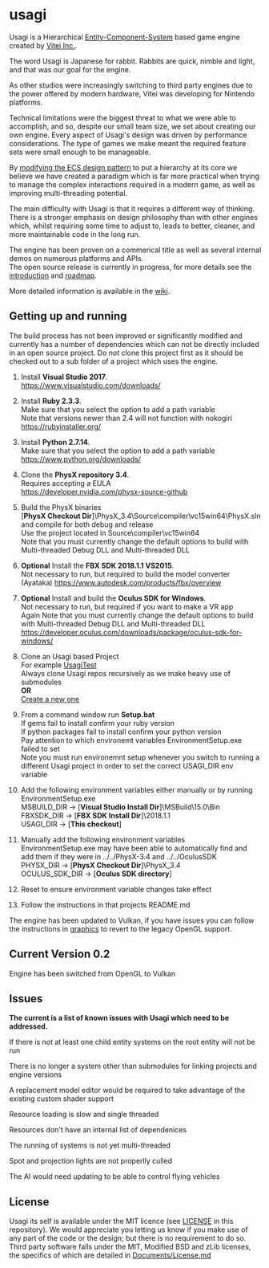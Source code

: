 usagi
=====

Usagi is a Hierarchical [Entity-Component-System](https://github.com/vitei/Usagi/wiki/Component-entity-system) based game engine created by [Vitei Inc.](http://www.vitei.com/).

The word Usagi is Japanese for rabbit. Rabbits are quick, nimble and light, and that was our goal for the engine.  

As other studios were increasingly switching to third party engines due to the power offered by modern hardware, Vitei was developing for Nintendo platforms.  

Technical limitations were the biggest threat to what we were able to accomplish, and so, despite our small team size, we set about creating our own engine. Every aspect of Usagi's design was driven by performance considerations. The type of games we make meant the required feature sets were small enough to be manageable.

By [modifying the ECS design pattern](https://github.com/vitei/Usagi/wiki/Component-entity-system-coding) to put a hierarchy at its core we believe we have created a paradigm which is far more practical when trying to manage the complex interactions required in a modern game, as well as improving multi-threading potential.  

The main difficulty with Usagi is that it requires a different way of thinking. There is a stronger emphasis on design philosophy than with other engines which, whilst requiring some time to adjust to, leads to better, cleaner, and more maintainable code in the long run.   

The engine has been proven on a commerical title as well as several internal demos on numerous platforms and APIs.  
The open source release is currently in progress, for more details see the [introduction](https://github.com/vitei/Usagi/wiki/Introduction) and [roadmap](https://github.com/vitei/Usagi/wiki/Roadmap).  

More detailed information is available in the [wiki](https://github.com/vitei/Usagi/wiki).  



Getting up and running
----------------------

The build process has not been improved or significantly modified and currently has a number of dependencies which can not be directly included in an open source project.  Do *not* clone this project first as it should be checked out to a sub folder of a project which uses the engine.

1. Install **Visual Studio 2017**.  
   https://www.visualstudio.com/downloads/

1. Install **Ruby 2.3.3**.  
   Make sure that you select the option to add a path variable  
   Note that versions newer than 2.4 will not function with nokogiri  
   https://rubyinstaller.org/

1. Install **Python 2.7.14**.  
   Make sure that you select the option to add a path variable  
   https://www.python.org/downloads/

1. Clone the **PhysX repository 3.4**.  
   Requires accepting a EULA  
   https://developer.nvidia.com/physx-source-github  

1. Build the PhysX binaries  
   [**PhysX Checkout Dir**]\PhysX_3.4\Source\compiler\vc15win64\PhysX.sln and compile for both debug and release  
   Use the project located in Source\compiler\vc15win64  
   Note that you must currently change the default options to build with Multi-threaded Debug DLL and Multi-threaded DLL

1. **Optional** Install the **FBX SDK 2018.1.1 VS2015**.  
   Not necessary to run, but required to build the model converter (Ayataka)
   https://www.autodesk.com/products/fbx/overview

1. **Optional** Install and build the **Oculus SDK for Windows**.  
   Not necessary to run, but required if you want to make a VR app  
   Again Note that you must currently change the default options to build with Multi-threaded Debug DLL and Multi-threaded DLL
   https://developer.oculus.com/downloads/package/oculus-sdk-for-windows/

1. Clone an Usagi based Project  
   For example [UsagiTest](https://github.com/vitei/UsagiTest)  
   Always clone Usagi repos recursively as we make heavy use of submodules  
   **OR**  
   [Create a new one](Creating-a-New-Project)  

1. From a command window run **Setup.bat**  
   If gems fail to install confirm your ruby version  
   If python packages fail to install confirm your python version  
   Pay attention to which environemt variables EnvironmentSetup.exe failed to set  
   Note you must run environemnt setup whenever you switch to running a different Usagi project in order to set the correct USAGI_DIR env variable  

1. Add the following environment variables either manually or by running EnvironmentSetup.exe  
   MSBUILD_DIR -> [**Visual Studio Install Dir**]\MSBuild\15.0\Bin  
   FBXSDK_DIR -> [**FBX SDK Install Dir**]\2018.1.1  
   USAGI_DIR -> [**This checkout**]  

1. Manually add the following environment variables  
   EnvironmentSetup.exe may have been able to automatically find and add them if they were in ../../PhysX-3.4 and ../../OculusSDK  
   PHYSX_DIR -> [**PhysX Checkout Dir**]\PhysX_3.4  
   OCULUS_SDK_DIR -> [**Oculus SDK directory**]  

1. Reset to ensure environment variable changes take effect  

1. Follow the instructions in that projects README.md  

The engine has been updated to Vulkan, if you have issues you can follow the instructions in [graphics](https://github.com/vitei/Usagi/wiki/Graphics) to revert to the legacy OpenGL support.  

Current Version 0.2
----------------------

Engine has been switched from OpenGL to Vulkan

Issues
----------------------

**The current is a list of known issues with Usagi which need to be addressed.**

If there is not at least one child entity systems on the root entity will not be run  

There is no longer a system other than submodules for linking projects and engine versions  

A replacement model editor would be required to take advantage of the existing custom shader support  

Resource loading is slow and single threaded  

Resources don't have an internal list of dependenices  

The running of systems is not yet multi-threaded  

Spot and projection lights are not properlly culled  

The AI would need updating to be able to control flying vehicles  


License
----------------------

Usagi its self is available under the MIT licence (see [LICENSE](LICENSE) in this repository). We would appreciate you letting us know if you make use of any part of the code or the design; but there is no requirement to do so.  
Third party software falls under the MIT, Modified BSD and zLib licenses, the specifics of which are detailed in [Documents/License.md](Documents/License.md)
